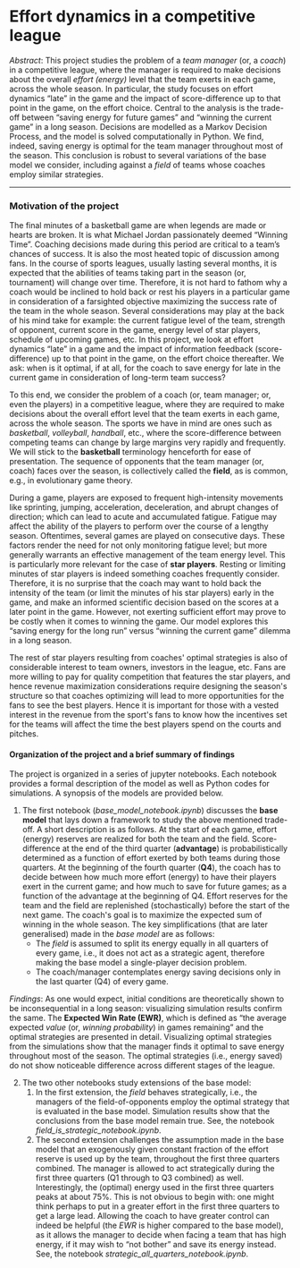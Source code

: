 # Effort dynamics in a competitive league
 
 *Abstract*: This project studies the problem of a *team manager* (or, a *coach*) in a competitive league, where the manager is required to make decisions about the overall *effort (energy)* level that the team exerts in each game, across the whole season. In particular, the study focuses on effort dynamics “late” in the game and the impact of score-difference up to that point in the game, on the effort choice. Central to the analysis is the trade-off between “saving energy for future games” and “winning the current game” in a long season. Decisions are modelled as a Markov Decision Process, and the model is solved computationally in Python. We find, indeed, saving energy is optimal for the team manager throughout most of the season. This conclusion is robust to several variations of the base model we consider, including against a *field* of teams whose coaches employ similar strategies.
 
---

### Motivation of the project

The final minutes of a basketball game are when legends are made or hearts are broken. It is what Michael Jordan passionately deemed “Winning Time”. Coaching decisions made during this period are critical to a team’s chances of success. It is also the most heated topic of discussion among fans. In the course of sports leagues, usually lasting several months, it is expected that the abilities of teams taking part in the season (or, tournament) will change over time. Therefore, it is not hard to fathom why a coach would be inclined to hold back or rest his players in a particular game in consideration of a farsighted objective maximizing the success rate of the team in the whole season. Several considerations may play at the back of his mind take for example: the current fatigue level of the team, strength of opponent, current score in the game, energy level of star players, schedule of upcoming games, etc. In this project, we look at effort dynamics “late” in a game and the impact of information feedback (score-difference) up to that point in the game, on the effort choice thereafter. We ask: when is it optimal, if at all, for the coach to save energy for late in the current game in consideration of long-term team success?

To this end, we consider the problem of a coach (or, team manager; or, even the players) in a competitive league, where they are required to make decisions about the overall effort level that the team exerts in each game, across the whole season. The sports we have in mind are ones such as *basketball*, *volleyball*, *handball*, etc., where the score-difference between competing teams can change by large margins very rapidly and frequently. We will stick to the **basketball** terminology henceforth for ease of presentation. The sequence of opponents that the team manager (or, coach) faces over the season, is collectively called the **field**, as is common, e.g., in evolutionary game theory.

During a game, players are exposed to frequent high-intensity movements like sprinting, jumping, acceleration, deceleration, and abrupt changes of direction; which can lead to acute and accumulated fatigue. Fatigue may affect the ability of the players to perform over the course of a lengthy season. Oftentimes, several games are played on consecutive days. These factors render the need for not only monitoring fatigue level; but more generally warrants an effective management of the team energy level. This is particularly more relevant for the case of **star players**. Resting or limiting minutes of star players is indeed something coaches frequently consider. Therefore, it is no surprise that the coach may want to hold back the intensity of the team (or limit the minutes of his star players) early in the game, and make an informed scientific decision based on the scores at a later point in the game. However, not exerting sufficient effort may prove to be costly when it comes to winning the game. Our model explores this “saving energy for the long run” versus “winning the current game” dilemma in a long season.

The rest of star players resulting from coaches' optimal strategies is also of considerable interest to team owners, investors in the league, etc. Fans are more willing to pay for quality competition that features the star players, and hence revenue maximization considerations require designing the season's structure so that coaches optimizing will lead to more opportunities for the fans to see the best players. Hence it is important for those with a vested interest in the revenue from the sport's fans to know how the incentives set for the teams will affect the time the best players spend on the courts and pitches.


 #### Organization of the project and a brief summary of findings
 The project is organized in a series of jupyter notebooks. Each notebook provides a formal description of the model as well as Python codes for simulations. A synopsis of the models are provided below.
1. The first notebook (*base_model_notebook.ipynb*) discusses the **base model** that lays down a framework to study the above mentioned trade-off. A short description is as follows. At the start of each game, effort (energy) reserves are realized for both the team and the field. Score-difference at the end of the third quarter (**advantage**) is probabilistically determined as a function of effort exerted by both teams during those quarters. At the beginning of the fourth quarter (**Q4**), the coach has to decide between how much more effort (energy) to have their players exert in the current game; and how much to save for future games; as a function of the advantage at the beginning of Q4. Effort reserves for the team and the field are replenished (stochastically) before the start of the next game. The coach's goal is to maximize the expected sum of winning in the whole season.
 The key simplifications (that are later generalised) made in the *base model* are as follows: 
     - The *field* is assumed to split its energy equally in all quarters of every game, i.e., it does not act as a strategic agent, therefore making the base model
        a single-player decision problem.
     - The coach/manager contemplates energy saving decisions only in the last quarter (Q4) of every game.
     
*Findings*: As one would expect, initial conditions are theoretically shown to be inconsequential in a long season: visualizing simulation results confirm the same.  The **Expected Win Rate (EWR)**, which is defined as “the average expected *value* (or, *winning probability*) in games remaining” and the optimal strategies are presented in detail. Visualizing optimal strategies from the simulations show that the manager finds it optimal to save energy throughout most of the season. The optimal strategies (i.e., energy saved) do not show noticeable difference across different stages of the league.
     
2. The two other notebooks study extensions of the base model:
     1. In the first extension, the *field* behaves strategically, i.e., the managers of the field-of-opponents employ the optimal strategy that is evaluated in the base model. Simulation results show that the conclusions from the base model remain true. See, the notebook *field_is_strategic_notebook.ipynb*.
     2. The second extension challenges the assumption made in the base model that an exogenously given constant fraction of the effort reserve is used up by the team, throughout the first three quarters combined. The manager is allowed to act strategically during the first three quarters (Q1 through to Q3 combined) as well. Interestingly,  the (optimal) energy used in the first three quarters peaks at about 75%. This is not obvious to begin with: one might think perhaps to put in a greater effort in the first three quarters to get a large lead. Allowing the coach to have greater control can indeed be helpful (the *EWR* is higher compared to the base model), as it
allows the manager to decide when facing a team that has high energy, if it may wish to “not bother” and save its energy instead. See, the notebook *strategic_all_quarters_notebook.ipynb*.
 
